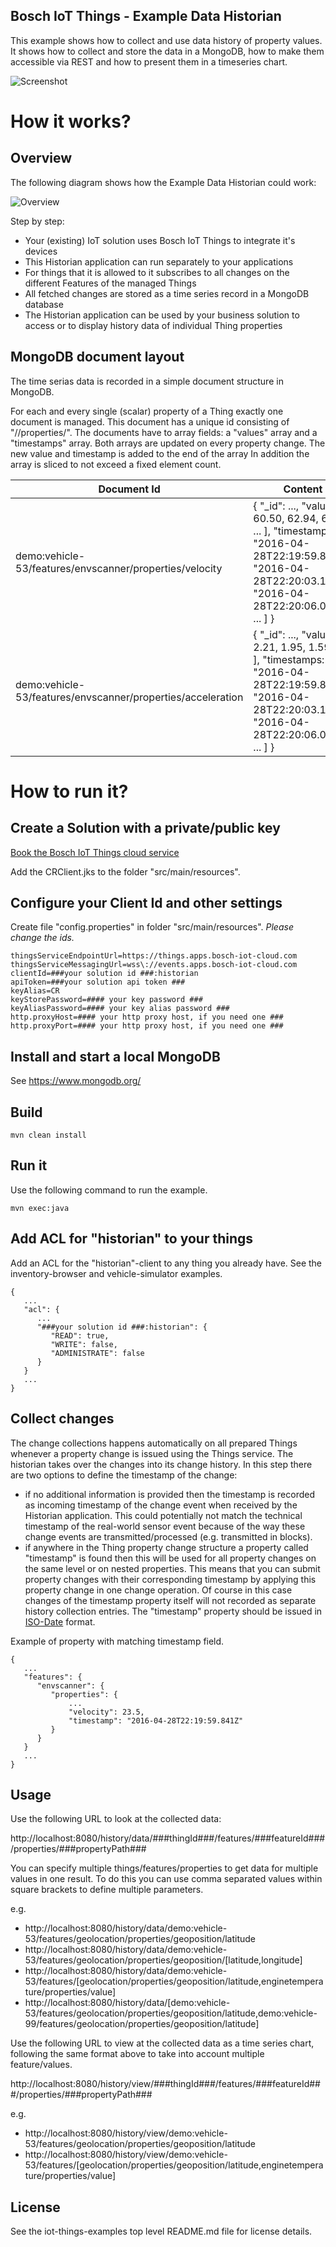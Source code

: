 ## Bosch IoT Things - Example Data Historian

This example shows how to collect and use data history of property values.
It shows how to collect and store the data in a MongoDB, how to make them accessible via REST and how to present them in a timeseries chart.

![Screenshot](screenshot.png)

# How it works?

## Overview

The following diagram shows how the Example Data Historian could work:

![Overview](overview.png)

Step by step:

- Your (existing) IoT solution uses Bosch IoT Things to integrate it's devices
- This Historian application can run separately to your applications
- For things that it is allowed to it subscribes to all changes on the different Features of the managed Things
- All fetched changes are stored as a time series record in a MongoDB database
- The Historian application can be used by your business solution to access or to display history data of individual Thing properties

## MongoDB document layout

The time serias data is recorded in a simple document structure in MongoDB.

For each and every single (scalar) property of a Thing exactly one document is managed.
This document has a unique id consisting of "<thing-id>/<feature-id>/properties/<property-path>".
The documents have to array fields: a "values" array and a "timestamps" array.
Both arrays are updated on every property change. 
The new value and timestamp is added to the end of the array
In addition the array is sliced to not exceed a fixed element count. 

| Document Id | Content |
| --- | --- |
| demo:vehicle-53/features/envscanner/properties/velocity | { "_id": ..., "values": [ 60.50, 62.94, 64.12, ... ], "timestamps: [ "2016-04-28T22:19:59.841Z", "2016-04-28T22:20:03.143Z", "2016-04-28T22:20:06.047Z", ... ] } |
| demo:vehicle-53/features/envscanner/properties/acceleration | { "_id": ..., "values": [ 2.21, 1.95, 1.59, ... ], "timestamps: [ "2016-04-28T22:19:59.841Z", "2016-04-28T22:20:03.143Z", "2016-04-28T22:20:06.047Z", ... ] } |

# How to run it?

## Create a Solution with a private/public key

<a href="https://things.apps.bosch-iot-cloud.com/dokuwiki/doku.php?id=002_getting_started:cr_02_booking-cr-service.txt">Book the Bosch IoT Things cloud service</a>

Add the CRClient.jks to the folder "src/main/resources".

## Configure your Client Id and other settings

Create file "config.properties" in folder "src/main/resources". _Please change the ids._

```
thingsServiceEndpointUrl=https://things.apps.bosch-iot-cloud.com
thingsServiceMessagingUrl=wss\://events.apps.bosch-iot-cloud.com
clientId=###your solution id ###:historian
apiToken=###your solution api token ###
keyAlias=CR
keyStorePassword=#### your key password ###
keyAliasPassword=#### your key alias password ###
http.proxyHost=#### your http proxy host, if you need one ###
http.proxyPort=#### your http proxy host, if you need one ###
```

## Install and start a local MongoDB

See https://www.mongodb.org/

## Build

```
mvn clean install
```

## Run it

Use the following command to run the example.

```
mvn exec:java
```

## Add ACL for "historian" to your things

Add an ACL for the "historian"-client to any thing you already have. See the inventory-browser and vehicle-simulator examples.

```
{
   ...
   "acl": {
      ...
      "###your solution id ###:historian": {
         "READ": true,
         "WRITE": false,
         "ADMINISTRATE": false
      }
   }
   ...
}
```

## Collect changes

The change collections happens automatically on all prepared Things whenever a property change is issued using the Things service.
The historian takes over the changes into its change history.
In this step there are two options to define the timestamp of the change:
- if no additional information is provided then the timestamp is recorded as incoming timestamp of the change event when received by the Historian application.
This could potentially not match the technical timestamp of the real-world sensor event because of the way these change events are transmitted/processed (e.g. transmitted in blocks).
- if anywhere in the Thing property change structure a property called "timestamp" is found then this will be used for all property changes on the same level or on nested properties.
This means that you can submit property changes with their corresponding timestamp by applying this property change in one change operation. 
Of course in this case changes of the timestamp property itself will not recorded as separate history collection entries. 
The "timestamp" property should be issued in [ISO-Date](https://docs.oracle.com/javase/8/docs/api/java/time/format/DateTimeFormatter.html#ISO_LOCAL_DATE_TIME) format.    

Example of property with matching timestamp field. 
```
{
   ...
   "features": {
      "envscanner": {
         "properties": {
             ...
             "velocity": 23.5,
             "timestamp": "2016-04-28T22:19:59.841Z"
         }
      }
   }
   ...
}
```

## Usage

Use the following URL to look at the collected data:

http://localhost:8080/history/data/###thingId###/features/###featureId###/properties/###propertyPath###

You can specify multiple things/features/properties to get data for multiple values in one result.
To do this you can use comma separated values within square brackets to define multiple parameters.

e.g.

- http://localhost:8080/history/data/demo:vehicle-53/features/geolocation/properties/geoposition/latitude
- http://localhost:8080/history/data/demo:vehicle-53/features/geolocation/properties/geoposition/[latitude,longitude]
- http://localhost:8080/history/data/demo:vehicle-53/features/[geolocation/properties/geoposition/latitude,enginetemperature/properties/value]
- http://localhost:8080/history/data/[demo:vehicle-53/features/geolocation/properties/geoposition/latitude,demo:vehicle-99/features/geolocation/properties/geoposition/latitude]

Use the following URL to view at the collected data as a time series chart, following the same format above to take into account multiple feature/values.

http://localhost:8080/history/view/###thingId###/features/###featureId###/properties/###propertyPath###

e.g.
- http://localhost:8080/history/view/demo:vehicle-53/features/geolocation/properties/geoposition/latitude
- http://localhost:8080/history/view/demo:vehicle-53/features/[geolocation/properties/geoposition/latitude,enginetemperature/properties/value]

## License

See the iot-things-examples top level README.md file for license details.
